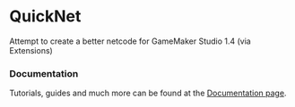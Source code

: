# QuickNet
Attempt to create a better netcode for GameMaker Studio 1.4 (via Extensions)

### Documentation
Tutorials, guides and much more can be found at the [Documentation page](https://github.com/patrickpissurno/gamemaker-quicknet/wiki).
